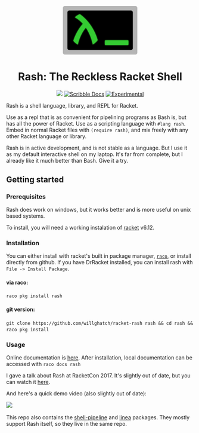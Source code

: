 <p align="center"><img src="./img/rash-logo.svg" width="200"></p>
<h1 align="center">Rash: The Reckless Racket Shell</h1>

<p align="center">
<a href="https://travis-ci.org/vityou/racket-rash"><img src="https://travis-ci.org/vityou/racket-rash.svg?branch=master"></a>
<a href="http://docs.racket-lang.org/rash@rash/index.html"><img src="https://img.shields.io/badge/Docs-Scribble-blue.svg" alt="Scribble Docs"></a>
<a href="https://docs.racket-lang.org/rash/index.html#%28part._.Stability%29"><img src="https://img.shields.io/badge/Stability-experimental-orange.svg" alt="Experimental"></a>
</p>


Rash is a shell language, library, and REPL for Racket.

Use as a repl that is as convenient for pipelining programs as Bash is, but has all the power of Racket.  Use as a scripting language with `#lang rash`.  Embed in normal Racket files with `(require rash)`, and mix freely with any other Racket language or library.

Rash is in active development, and is not stable as a language.  But I use it as my default interactive shell on my laptop.  It's far from complete, but I already like it much better than Bash.  Give it a try.


## Getting started

### Prerequisites

Rash does work on windows, but it works better and is more useful on unix based systems.

To install, you will need a working instalation of [racket](https://download.racket-lang.org/) v6.12.

### Installation
You can either install with racket's built in package manager, [`raco`](https://docs.racket-lang.org/raco/), or install directly from github.  If you have DrRacket installed, you can install rash with `File -> Install Package`.
#### via raco:
`raco pkg install rash`

#### git version:
`git clone https://github.com/willghatch/racket-rash rash && cd rash && raco pkg install`


### Usage

Online documentation is [here](http://docs.racket-lang.org/rash@rash/index.html).  After installation, local documentation can be accessed with `raco docs rash`

I gave a talk about Rash at RacketCon 2017.  It's slightly out of date, but you can watch it  [here](https://www.youtube.com/watch?v=yXcwK3XNU3Y&index=13&list=PLXr4KViVC0qIgkwFFzM-0we_aoOfAl16Y).


And here's a quick demo video (also slightly out of date):

<a href="https://asciinema.org/a/sHiBRIlSM9wHDetDhsVjrCaZi"><img width="400" src="https://asciinema.org/a/sHiBRIlSM9wHDetDhsVjrCaZi.png"></a>



This repo also contains the [shell-pipeline](https://docs.racket-lang.org/shell-pipeline/index.html) and [linea](http://docs.racket-lang.org/linea/index.html) packages.  They mostly support Rash itself, so they live in the same repo.
